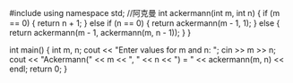 #include <iostream>
using namespace std;
//阿克曼
int ackermann(int m, int n) {
    if (m == 0) {
        return n + 1;
    } else if (n == 0) {
        return ackermann(m - 1, 1);
    } else {
        return ackermann(m - 1, ackermann(m, n - 1));
    }
}

int main() {
    int m, n;
    cout << "Enter values for m and n: ";
    cin >> m >> n;
    cout << "Ackermann(" << m << ", " << n << ") = " << ackermann(m, n) << endl;
    return 0;
}
